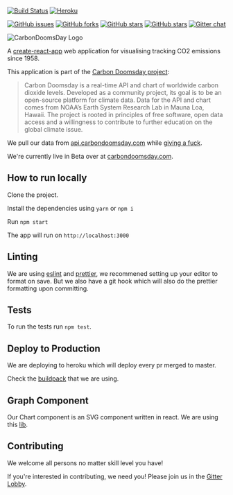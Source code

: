 [![Build Status](https://travis-ci.org/giving-a-fuck-about-climate-change/carbon-inferno.svg?branch=master)](https://travis-ci.org/giving-a-fuck-about-climate-change/carbon-inferno)
[![Heroku](https://img.shields.io/badge/Heroku-Deployed-brightgreen.svg)](https://carbon-inferno.herokuapp.com/)

[![GitHub issues](https://img.shields.io/github/issues/giving-a-fuck-about-climate-change/carbon-inferno.svg)](https://github.com/giving-a-fuck-about-climate-change/carbon-inferno/issues)
[![GitHub forks](https://img.shields.io/github/forks/giving-a-fuck-about-climate-change/carbon-inferno.svg)](https://github.com/giving-a-fuck-about-climate-change/carbon-inferno/network)
[![GitHub stars](https://img.shields.io/github/stars/giving-a-fuck-about-climate-change/carbon-inferno.svg)](https://github.com/giving-a-fuck-about-climate-change/carbon-inferno/stargazers)
[![GitHub stars](https://img.shields.io/github/watchers/giving-a-fuck-about-climate-change/carbon-inferno.svg)](https://github.com/giving-a-fuck-about-climate-change/carbon-inferno/watchers)
[![Gitter chat](https://badges.gitter.im/giving-a-fuck-about-climate-change/gitter.png)](https://gitter.im/giving-a-fuck-about-climate-change/Lobby)

![CarbonDoomsDay Logo](https://i.imgur.com/jfj3CMs.png)

A [create-react-app]  web application for visualising tracking CO2 emissions since 1958.

[create-react-app]: https://github.com/facebookincubator/create-react-app

This application is part of the [Carbon Doomsday project]:

[Carbon Doomsday project]: http://datadrivenjournalism.net/featured_projects/carbon_doomsday_tracking_co2_since_1958

> Carbon Doomsday is a real-time API and chart of worldwide carbon dioxide
> levels. Developed as a community project, its goal is to be an open-source
> platform for climate data. Data for the API and chart comes from NOAA’s Earth
> System Research Lab in Mauna Loa, Hawaii. The project is rooted in principles
> of free software, open data access and a willingness to contribute to further
> education on the global climate issue.

We pull our data from [api.carbondoomsday.com] while [giving a fuck].

[api.carbondoomsday.com]: http://api.carbondoomsday.com/apidocs/
[giving a fuck]: http://titojankowski.com/no-one-gives-a-fck-about-climate-change/

We're currently live in Beta over at [carbondoomsday.com].

[carbondoomsday.com]: http://www.carbondoomsday.com/

[Gitter Lobby]: https://gitter.im/giving-a-fuck-about-climate-change/Lobby

## How to run locally

Clone the project.

Install the dependencies using `yarn` or `npm i`

Run `npm start`

The app will run on `http://localhost:3000`

## Linting

We are using [eslint](https://github.com/eslint/eslint) and [prettier](https://github.com/prettier/prettier), we recommened setting up your editor to format on save. But we also have a git hook which will also do the prettier formatting upon committing. 

## Tests

To run the tests run `npm test`.

## Deploy to Production

We are deploying to heroku which will deploy every pr merged to master. 

Check the [buildpack](https://github.com/mars/create-react-app-buildpack) that we are using.

## Graph Component

Our Chart component is an SVG component written in react. We are using this [lib](https://github.com/grady-lad/react-svg-coordfuncs).

## Contributing 

We welcome all persons no matter skill level you have!

If you're interested in contributing, we need you! Please join us in the [Gitter Lobby].
